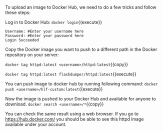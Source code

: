 To upload an image to Docker Hub, we need to do a few tricks and follow these steps:

Log in to Docker Hub: `docker login`{{execute}}

```
Username: #Enter your username here
Password: #Enter your password here
Login Succeeded
```

Copy the Docker image you want to push to a different path in the Docker repository on your server:

`docker tag httpd:latest <username>/httpd:latest`{{copy}} 

`docker tag httpd:latest flashdumper/httpd:latest`{{execute}}

You can push image to docker hub by running following command:
`docker push <username>/hlf-custom:latest`{{execute}} 

Now the image is pushed to your Docker Hub and available for anyone to download. 
`docker search <username>/*`{{copy}}

You can check the same result using a web browser. If you go to https://hub.docker.com/ you should be able to see this httpd image available under your account.